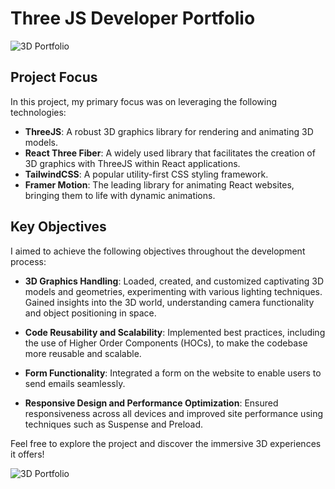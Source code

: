 # Three JS Developer Portfolio

![3D Portfolio](https://designs.arslanstack.com/threejs.png)

## Project Focus

In this project, my primary focus was on leveraging the following technologies:

- **ThreeJS**: A robust 3D graphics library for rendering and animating 3D models.
- **React Three Fiber**: A widely used library that facilitates the creation of 3D graphics with ThreeJS within React applications.
- **TailwindCSS**: A popular utility-first CSS styling framework.
- **Framer Motion**: The leading library for animating React websites, bringing them to life with dynamic animations.

## Key Objectives

I aimed to achieve the following objectives throughout the development process:

- **3D Graphics Handling**: Loaded, created, and customized captivating 3D models and geometries, experimenting with various lighting techniques. Gained insights into the 3D world, understanding camera functionality and object positioning in space.

- **Code Reusability and Scalability**: Implemented best practices, including the use of Higher Order Components (HOCs), to make the codebase more reusable and scalable.

- **Form Functionality**: Integrated a form on the website to enable users to send emails seamlessly.

- **Responsive Design and Performance Optimization**: Ensured responsiveness across all devices and improved site performance using techniques such as Suspense and Preload.

Feel free to explore the project and discover the immersive 3D experiences it offers!


![3D Portfolio](https://projects.arslanstack.com/photos/port.png)
